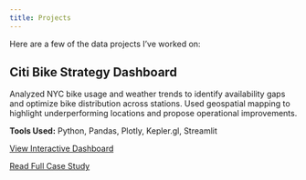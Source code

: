 ```yaml
---
title: Projects
---
```


Here are a few of the data projects I’ve worked on:

## Citi Bike Strategy Dashboard  
Analyzed NYC bike usage and weather trends to identify availability gaps and optimize bike distribution across stations. Used geospatial mapping to highlight underperforming locations and propose operational improvements.  

**Tools Used:** Python, Pandas, Plotly, Kepler.gl, Streamlit  

<a href="https://citibike-fmhbftchuaccupm3umqrwa.streamlit.app/" target="_blank" rel="noopener noreferrer">View Interactive Dashboard</a>

[Read Full Case Study](citibike.md)

